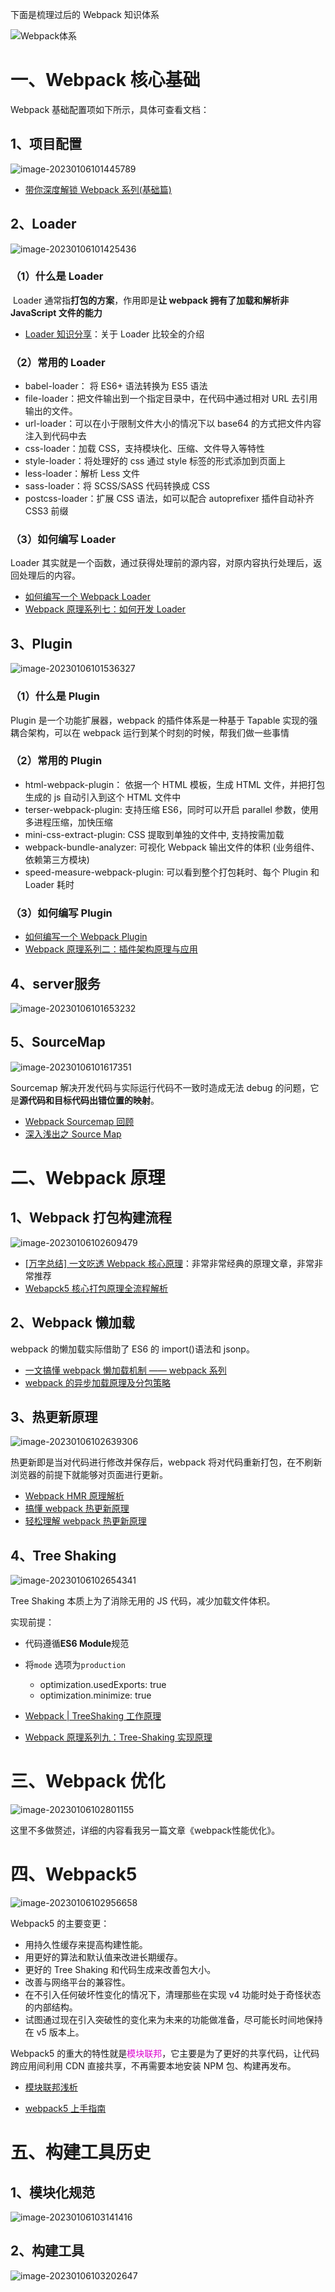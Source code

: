 下面是梳理过后的 Webpack 知识体系

![Webpack体系](https://raw.githubusercontent.com/Rainchen0504/picture/master/202301061000316.png)



# 一、Webpack 核心基础

Webpack 基础配置项如下所示，具体可查看文档：

## 1、项目配置

![image-20230106101445789](https://raw.githubusercontent.com/Rainchen0504/picture/master/202301061014215.png)

- [带你深度解锁 Webpack 系列(基础篇)](https://juejin.cn/post/6844904079219490830)



## 2、Loader

![image-20230106101425436](https://raw.githubusercontent.com/Rainchen0504/picture/master/202301061014617.png)



### （1）什么是 Loader

​	Loader 通常指**打包的方案**，作用即是**让 webpack 拥有了加载和解析⾮ JavaScript ⽂件的能⼒**

- [Loader 知识分享](https://juejin.cn/post/6950092728919130126)：关于 Loader 比较全的介绍



### （2）常用的 Loader

- babel-loader： 将 ES6+ 语法转换为 ES5 语法
- file-loader：把⽂件输出到⼀个指定目录中，在代码中通过相对 URL 去引⽤输出的⽂件。
- url-loader：可以在小于限制文件大小的情况下以 base64 的⽅式把⽂件内容注⼊到代码中去
- css-loader：加载 CSS，⽀持模块化、压缩、⽂件导⼊等特性
- style-loader：将处理好的 css 通过 style 标签的形式添加到页面上
- less-loader：解析 Less 文件
- sass-loader：将 SCSS/SASS 代码转换成 CSS
- postcss-loader：扩展 CSS 语法，如可以配合 autoprefixer 插件自动补齐 CSS3 前缀



### （3）如何编写 Loader

Loader 其实就是一个函数，通过获得处理前的源内容，对原内容执行处理后，返回处理后的内容。

- [如何编写一个 Webpack Loader](https://juejin.cn/post/6882895689773383694)
- [Webpack 原理系列七：如何开发 Loader](https://juejin.cn/post/6966785086473633806)



## 3、Plugin

![image-20230106101536327](https://raw.githubusercontent.com/Rainchen0504/picture/master/202301061015741.png)



### （1）什么是 Plugin

Plugin 是一个功能扩展器，webpack 的插件体系是一种基于 Tapable 实现的强耦合架构，可以在 webpack 运行到某个时刻的时候，帮我们做一些事情



### （2）常用的 Plugin

- html-webpack-plugin： 依据一个 HTML 模板，生成 HTML 文件，并把打包生成的 js 自动引入到这个 HTML 文件中
- terser-webpack-plugin: 支持压缩 ES6，同时可以开启  parallel  参数，使用多进程压缩，加快压缩
- mini-css-extract-plugin: CSS 提取到单独的⽂件中, ⽀持按需加载
- webpack-bundle-analyzer: 可视化 Webpack 输出文件的体积 (业务组件、依赖第三方模块)
- speed-measure-webpack-plugin: 可以看到整个打包耗时、每个 Plugin 和 Loader 耗时



### （3）如何编写 Plugin

- [如何编写一个 Webpack Plugin](https://juejin.cn/post/6884866016565084173)
- [Webpack 原理系列二：插件架构原理与应用](https://juejin.cn/post/6955421936373465118)



## 4、server服务

![image-20230106101653232](https://raw.githubusercontent.com/Rainchen0504/picture/master/202301061016523.png)



## 5、SourceMap

![image-20230106101617351](https://raw.githubusercontent.com/Rainchen0504/picture/master/202301061016466.png)

Sourcemap 解决开发代码与实际运行代码不一致时造成无法 debug 的问题，它是**源代码和目标代码出错位置的映射**。

- [Webpack Sourcemap 回顾](https://juejin.cn/post/6941924227444375589)
- [深入浅出之 Source Map](https://juejin.cn/post/7023537118454480904)



# 二、Webpack 原理

## 1、Webpack 打包构建流程

![image-20230106102609479](https://raw.githubusercontent.com/Rainchen0504/picture/master/202301061026892.png)

- [[万字总结] 一文吃透 Webpack 核心原理](https://juejin.cn/post/6949040393165996040)：非常非常经典的原理文章，非常非常推荐
- [Webapck5 核心打包原理全流程解析](https://juejin.cn/post/7031546400034947108)



## 2、Webpack 懒加载

webpack 的懒加载实际借助了 ES6 的 import()语法和 jsonp。

- [一文搞懂 webpack 懒加载机制 —— webpack 系列](https://juejin.cn/post/6924484965073862664)
- [webpack 的异步加载原理及分包策略](https://segmentfault.com/a/1190000038180453)



## 3、热更新原理

![image-20230106102639306](https://raw.githubusercontent.com/Rainchen0504/picture/master/202301061026656.png)

热更新即是当对代码进行修改并保存后，webpack 将对代码重新打包，在不刷新浏览器的前提下就能够对页面进行更新。

- [Webpack HMR 原理解析](https://zhuanlan.zhihu.com/p/30669007)
- [搞懂 webpack 热更新原理](https://github.com/careteenL/webpack-hmr)
- [轻松理解 webpack 热更新原理](https://juejin.cn/post/6844904008432222215)



## 4、Tree Shaking

![image-20230106102654341](https://raw.githubusercontent.com/Rainchen0504/picture/master/202301061026414.png)

Tree Shaking 本质上为了消除无用的 JS 代码，减少加载文件体积。

实现前提：

- 代码遵循**ES6 Module**规范
- 将`mode` 选项为`production`
  - optimization.usedExports: true
  - optimization.minimize: true

- [Webpack | TreeShaking 工作原理](https://zhuanlan.zhihu.com/p/472733451)
- [Webpack 原理系列九：Tree-Shaking 实现原理](https://juejin.cn/post/7019104818568364069)



# 三、Webpack 优化

![image-20230106102801155](https://raw.githubusercontent.com/Rainchen0504/picture/master/202301061028445.png)

这里不多做赘述，详细的内容看我另一篇文章《webpack性能优化》。

# 四、Webpack5

![image-20230106102956658](https://raw.githubusercontent.com/Rainchen0504/picture/master/202301061029921.png)

Webpack5 的主要变更：

- 用持久性缓存来提高构建性能。
- 用更好的算法和默认值来改进长期缓存。
- 更好的 Tree Shaking 和代码生成来改善包大小。
- 改善与网络平台的兼容性。
- 在不引入任何破坏性变化的情况下，清理那些在实现 v4 功能时处于奇怪状态的内部结构。
- 试图通过现在引入突破性的变化来为未来的功能做准备，尽可能长时间地保持在 v5 版本上。

Webpack5 的重大的特性就是<font color=deepred>模块联邦</font>，它主要是为了更好的共享代码，让代码跨应用间利用 CDN 直接共享，不再需要本地安装 NPM 包、构建再发布。

-  [模块联邦浅析](https://juejin.cn/post/7101457212085633054)

- [webpack5 上手指南](https://juejin.cn/post/6955266854839386119)



# 五、构建工具历史

## 1、模块化规范

![image-20230106103141416](https://raw.githubusercontent.com/Rainchen0504/picture/master/202301061031700.png)



## 2、构建工具

![image-20230106103202647](https://raw.githubusercontent.com/Rainchen0504/picture/master/202301061032619.png)